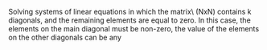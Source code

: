Solving systems of linear equations in which the matrix\ (NxN) contains k diagonals, and the remaining elements are equal to zero. In this case, the elements on the main diagonal must be non-zero, the value of the elements on the other diagonals can be any
